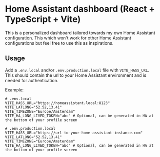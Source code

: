 # Home Assistant dashboard (React + TypeScript + Vite)

This is a personalized dashboard tailored towards my own Home Assistant configuration. This which won't work for other Home Assistant configurations but feel free to use this as inspirations.

## Usage

Add a `.env.local` and/or `.env.production.local` file with `VITE_HASS_URL`. This should contain the url to your Home Assistant environment and is needed for authentication.

Example:

```
# .env.local
VITE_HASS_URL="https://homeassistant.local:8123"
VITE_LATLONG="52.52,13.41"
VITE_TIMEZONE="Europe/Amsterdam"
VITE_HA_LONG_LIVED_TOKEN="abc" # Optional, can be generated in HA at the bottom of your profile screen
```

```
# .env.production.local
VITE_HASS_URL="https://url-to-your-home-assistant-instance.com"
VITE_LATLONG="52.52,13.41"
VITE_TIMEZONE="Europe/Amsterdam"
VITE_HA_LONG_LIVED_TOKEN="abc" # Optional, can be generated in HA at the bottom of your profile screen
```
